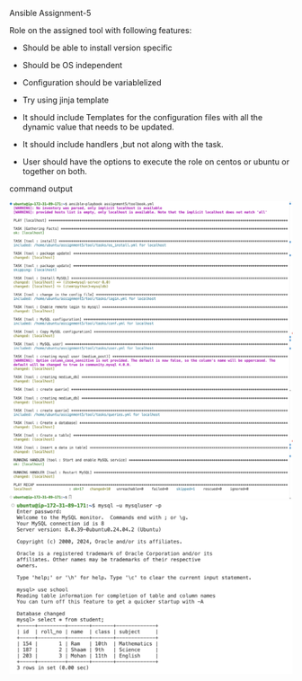 Ansible Assignment-5

Role on the assigned tool with following features:

 - Should be able to install version specific 

 - Should be OS independent 
 
 - Configuration should be variablelized 
 
 - Try using jinja template 
 
 - It should include Templates for the configuration files with all the dynamic value that needs to be updated. 
 
 - It should include handlers ,but not along with the task. 
 
 - User should have the options to execute the role on centos or ubuntu or together on both.

 command output
 
![alt text](firstoutput.png)
![alt text](secondoutput.png)
![alt text](queryoutput.png)
